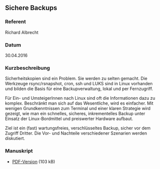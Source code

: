## Sichere Backups

### Referent
Richard Albrecht

### Datum
30.04.2016

### Kurzbeschreibung
Sicherheitskopien sind ein Problem. Sie werden zu selten gemacht. Die Werkzeuge
rsync/rsnapshot, cron, ssh und LUKS sind in Linux vorhanden und bilden die
Basis für eine Backupverwaltung, lokal und per Fernzugriff.

Für Ein- und UmsteigerInnen nach Linux sind oft die Informationen dazu zu
komplex. Beschränkt man sich auf das Wesentliche, wird es einfacher. Mit
wenigen Grundkenntnissen zum Terminal und einer klaren Strategie wird gezeigt,
wie man ein schnelles, sicheres, inkrementelles Backup unter Einsatz der
Linux-Bordmittel und preiswerter Hardware aufbaut.

Ziel ist ein (fast) wartungsfreies, verschlüsseltes Backup, sicher vor dem
Zugriff Dritter. Die Vor- und Nachteile verschiedener Szenarien werden
diskutiert.

### Manuskript

* [PDF-Version](/download/Vortraege/lit2016-sicheres-backup.pdf) (103 kB)
